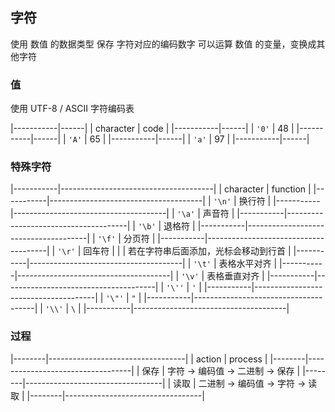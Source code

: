 ##  字符
使用 数值 的数据类型 保存 字符对应的编码数字
可以运算 数值 的变量，变换成其他字符

###   值
使用 UTF-8 / ASCII 字符编码表

|-----------|------|
| character | code |
|-----------|------|
| `'0'`     | 48   |
|-----------|------|
| `'A'`     | 65   |
|-----------|------|
| `'a'`     | 97   |
|-----------|------|


###   特殊字符
|-----------|--------------------------------------|
| character | function                             |
|-----------|--------------------------------------|
| `'\n'`    | 换行符                               |
|-----------|--------------------------------------|
| `'\a'`    | 声音符                               |
|-----------|--------------------------------------|
| `'\b'`    | 退格符                               |
|-----------|--------------------------------------|
| `'\f'`    | 分页符                               |
|-----------|--------------------------------------|
| `'\r'`    | 回车符                               |
|           | 若在字符串后面添加，光标会移动到行首 |
|-----------|--------------------------------------|
| `'\t'`    | 表格水平对齐                         |
|-----------|--------------------------------------|
| `'\v'`    | 表格垂直对齐                         |
|-----------|--------------------------------------|
| `'\''`    | `'`                                  |
|-----------|--------------------------------------|
| `'\"'`    | `"`                                  |
|-----------|--------------------------------------|
| `'\\'`    | `\`                                  |
|-----------|--------------------------------------|


###   过程
|--------|----------------------------------|
| action | process                          |
|--------|----------------------------------|
| 保存   | 字符 -> 编码值 -> 二进制 -> 保存 |
|--------|----------------------------------|
| 读取   | 二进制 -> 编码值 -> 字符 -> 读取 |
|--------|----------------------------------|
